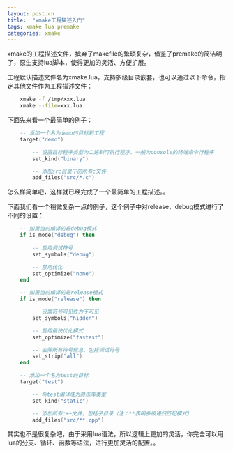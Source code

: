 ```yaml
---
layout: post.cn
title:  "xmake工程描述入门"
tags: xmake lua premake
categories: xmake
---
```


xmake的工程描述文件，摈弃了makefile的繁琐复杂，借鉴了premake的简洁明了，原生支持lua脚本，使得更加的灵活、方便扩展。

工程默认描述文件名为xmake.lua，支持多级目录嵌套，也可以通过以下命令，指定其他文件作为工程描述文件：

```bash
    xmake -f /tmp/xxx.lua
    xmake --file=xxx.lua
```

下面先来看一个最简单的例子：

```lua
    -- 添加一个名为demo的目标到工程
    target("demo")

        -- 设置目标程序类型为二进制可执行程序，一般为console的终端命令行程序
        set_kind("binary")

        -- 添加src目录下的所有c文件
        add_files("src/*.c") 
```

怎么样简单吧，这样就已经完成了一个最简单的工程描述。。



下面我们看一个稍微复杂一点的例子，这个例子中对release、debug模式进行了不同的设置：

```lua
    -- 如果当前编译的是debug模式
    if is_mode("debug") then
        
        -- 启用调试符号
        set_symbols("debug")

        -- 禁用优化
        set_optimize("none")
    end

    -- 如果当前编译的是release模式
    if is_mode("release") then

        -- 设置符号可见性为不可见
        set_symbols("hidden")

        -- 启用最快优化模式
        set_optimize("fastest")

        -- 去除所有符号信息，包括调试符号
        set_strip("all")
    end

    -- 添加一个名为test的目标
    target("test")

        -- 将test编译成为静态库类型
        set_kind("static")

        -- 添加所有c++文件，包括子目录（注：**表明多级递归匹配模式）
        add_files("src/**.cpp") 
```

其实也不是很复杂吧，由于采用lua语法，所以逻辑上更加的灵活，你完全可以用lua的分支、循环、函数等语法，进行更加灵活的配置。。


